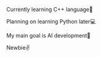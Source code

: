 Currently learning C++ language🗿

Planning on learning Python later💻

My main goal is AI development🤖

Newbie✌
